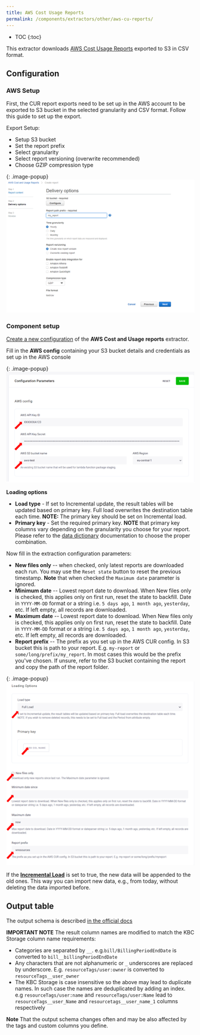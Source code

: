 ```yaml
---
title: AWS Cost Usage Reports
permalink: /components/extractors/other/aws-cu-reports/
---
```


* TOC
{:toc}

This extractor downloads [AWS Cost Usage Reports](https://docs.aws.amazon.com/cur/latest/userguide/what-is-cur.html) exported to S3 in CSV format.

## Configuration

### AWS Setup

First, the CUR report exports need to be set up in the AWS account to be exported to S3 bucket in the selected granularity and CSV format. Follow this guide to set up the export.

Export Setup:

- Setup S3 bucket
- Set the report prefix
- Select granularity
- Select report versioning (overwrite recommended)
- Choose GZIP compression type

{: .image-popup}
![AWS configuration](/components/extractors/other/aws-cur-reports/aws_screen.png)


### Component setup

[Create a new configuration](/components/#creating-component-configuration) of the **AWS Cost and Usage reports** extractor.  


Fill in the **AWS config** containing your S3 bucket details and credentials as set up in the AWS console

{: .image-popup}
![AWS configuration](/components/extractors/other/aws-cur-reports/aws_setup.png)


**Loading options**

- **Load type** - If set to Incremental update, the result tables will be updated based on primary key. Full load overwrites the destination table each time. 
**NOTE:** The primary key should be set on Incremental load.
- **Primary key** - Set the required primary key. **NOTE** that primary key columns vary depending on the granularity you choose for your report. 
Please refer to the [data dictionary](https://docs.aws.amazon.com/cur/latest/userguide/data-dictionary.html) documentation to choose the proper combination.

Now fill in the extraction configuration parameters: 
- **New files only** -- when checked, only latest reports are downloaded each run. You may use the `Reset state` button to reset the previous timestamp. 
**Note** that when checked the `Maximum date` parameter is ignored.
- **Minimum date** -- Lowest report date to download. When New files only is checked, this applies only on first run, reset the state to backfill. 
Date in `YYYY-MM-DD` format or a string i.e. `5 days ago`, `1 month ago`, `yesterday`, etc. If left empty, all records are downloaded. 
- **Maximum date** -- Lowest report date to download. When New files only is checked, this applies only on first run, reset the state to backfill. 
Date in `YYYY-MM-DD` format or a string i.e. `5 days ago`, `1 month ago`, `yesterday`, etc. If left empty, all records are downloaded. 
- **Report prefix** -- The prefix as you set up in the AWS CUR config. 
In S3 bucket this is path to your report. E.g. `my-report` or `some/long/prefix/my_report`. 
In most cases this would be the prefix you've chosen. If unsure, refer to the S3 bucket containing the report
 and copy the path of the report folder.


{: .image-popup}
![AWS configuration](/components/extractors/other/aws-cur-reports/report_config.png)


If the [**Incremental Load**](/storage/tables/#incremental-loading) is set to true, the new data will be appended to the old ones. 
This way you can import new data, e.g., from today, without deleting the data imported before.

## Output table

The output schema is described [in the official docs](https://docs.aws.amazon.com/cur/latest/userguide/data-dictionary.html)


**IMPORTANT NOTE** The result column names are modified to match the KBC Storage column name requirements:

- Categories are separated by `__`. e.g.`bill/BillingPeriodEndDate` is converted to `bill__billingPeriodEndDate`
- Any characters that are not alphanumeric or `_` underscores are replaced by underscore. 
E.g. `resourceTags/user:owner` is converted to `resourceTags__user_owner`
- The KBC Storage is case insensitive so the above may lead to duplicate names. In such case the names are deduplicated by adding an index. 
e.g `resourceTags/user:name` and `resourceTags/user:Name` lead to `resourceTags__user_Name` and `resourcetags__user_name_1` 
columns respectively

**Note** That the output schema changes often and may be also affected by the tags and custom columns you define.
